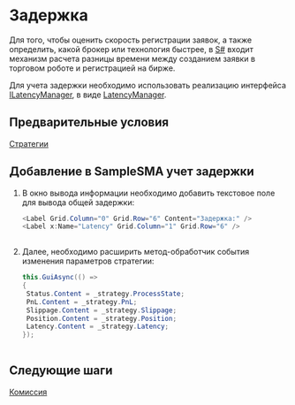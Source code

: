 # Задержка

Для того, чтобы оценить скорость регистрации заявок, а также определить, какой брокер или технология быстрее, в [S\#](StockSharpAbout.md) входит механизм расчета разницы времени между созданием заявки в торговом роботе и регистрацией на бирже.

Для учета задержки необходимо использовать реализацию интерфейса [ILatencyManager](xref:StockSharp.Algo.Latency.ILatencyManager), в виде [LatencyManager](xref:StockSharp.Algo.Latency.LatencyManager).

## Предварительные условия

[Стратегии](Strategy.md)

## Добавление в SampleSMA учет задержки

1. В окно вывода информации необходимо добавить текстовое поле для вывода общей задержки:

   ```cs
   <Label Grid.Column="0" Grid.Row="6" Content="Задержка:" />
   <Label x:Name="Latency" Grid.Column="1" Grid.Row="6" />
   						
   ```
2. Далее, необходимо расширить метод\-обработчик события изменения параметров стратегии:

   ```cs
   this.GuiAsync(() =>
   {
   	Status.Content = _strategy.ProcessState;
   	PnL.Content = _strategy.PnL;
   	Slippage.Content = _strategy.Slippage;
   	Position.Content = _strategy.Position;
   	Latency.Content = _strategy.Latency;
   });
   						
   ```

## Следующие шаги

[Комиссия](Commissions.md)

